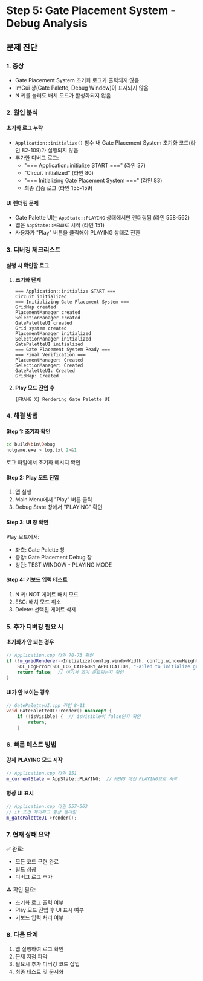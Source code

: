 # Step 5: Gate Placement System - Debug Analysis

## 문제 진단

### 1. 증상
- Gate Placement System 초기화 로그가 출력되지 않음
- ImGui 창(Gate Palette, Debug Window)이 표시되지 않음
- N 키를 눌러도 배치 모드가 활성화되지 않음

### 2. 원인 분석

#### 초기화 로그 누락
- `Application::initialize()` 함수 내 Gate Placement System 초기화 코드(라인 82-109)가 실행되지 않음
- 추가한 디버그 로그:
  - "=== Application::initialize START ===" (라인 37)
  - "Circuit initialized" (라인 80)
  - "=== Initializing Gate Placement System ===" (라인 83)
  - 최종 검증 로그 (라인 155-159)

#### UI 렌더링 문제
- Gate Palette UI는 `AppState::PLAYING` 상태에서만 렌더링됨 (라인 558-562)
- 앱은 `AppState::MENU`로 시작 (라인 151)
- 사용자가 "Play" 버튼을 클릭해야 PLAYING 상태로 전환

### 3. 디버깅 체크리스트

#### 실행 시 확인할 로그
1. **초기화 단계**
   ```
   === Application::initialize START ===
   Circuit initialized
   === Initializing Gate Placement System ===
   GridMap created
   PlacementManager created
   SelectionManager created
   GatePaletteUI created
   Grid system created
   PlacementManager initialized
   SelectionManager initialized
   GatePaletteUI initialized
   === Gate Placement System Ready ===
   === Final Verification ===
   PlacementManager: Created
   SelectionManager: Created
   GatePaletteUI: Created
   GridMap: Created
   ```

2. **Play 모드 진입 후**
   ```
   [FRAME X] Rendering Gate Palette UI
   ```

### 4. 해결 방법

#### Step 1: 초기화 확인
```bash
cd build\bin\Debug
notgame.exe > log.txt 2>&1
```
로그 파일에서 초기화 메시지 확인

#### Step 2: Play 모드 진입
1. 앱 실행
2. Main Menu에서 "Play" 버튼 클릭
3. Debug State 창에서 "PLAYING" 확인

#### Step 3: UI 창 확인
Play 모드에서:
- 좌측: Gate Palette 창
- 중앙: Gate Placement Debug 창
- 상단: TEST WINDOW - PLAYING MODE

#### Step 4: 키보드 입력 테스트
1. N 키: NOT 게이트 배치 모드
2. ESC: 배치 모드 취소
3. Delete: 선택된 게이트 삭제

### 5. 추가 디버깅 필요 시

#### 초기화가 안 되는 경우
```cpp
// Application.cpp 라인 70-73 확인
if (!m_gridRenderer->Initialize(config.windowWidth, config.windowHeight)) {
    SDL_LogError(SDL_LOG_CATEGORY_APPLICATION, "Failed to initialize grid renderer");
    return false;  // 여기서 조기 종료되는지 확인
}
```

#### UI가 안 보이는 경우
```cpp
// GatePaletteUI.cpp 라인 8-11
void GatePaletteUI::render() noexcept {
    if (!isVisible) {  // isVisible이 false인지 확인
        return;
    }
```

### 6. 빠른 테스트 방법

#### 강제 PLAYING 모드 시작
```cpp
// Application.cpp 라인 151
m_currentState = AppState::PLAYING;  // MENU 대신 PLAYING으로 시작
```

#### 항상 UI 표시
```cpp
// Application.cpp 라인 557-563
// if 조건 제거하고 항상 렌더링
m_gatePaletteUI->render();
```

### 7. 현재 상태 요약

✅ 완료:
- 모든 코드 구현 완료
- 빌드 성공
- 디버그 로그 추가

⚠️ 확인 필요:
- 초기화 로그 출력 여부
- Play 모드 진입 후 UI 표시 여부
- 키보드 입력 처리 여부

### 8. 다음 단계

1. 앱 실행하여 로그 확인
2. 문제 지점 파악
3. 필요시 추가 디버깅 코드 삽입
4. 최종 테스트 및 문서화